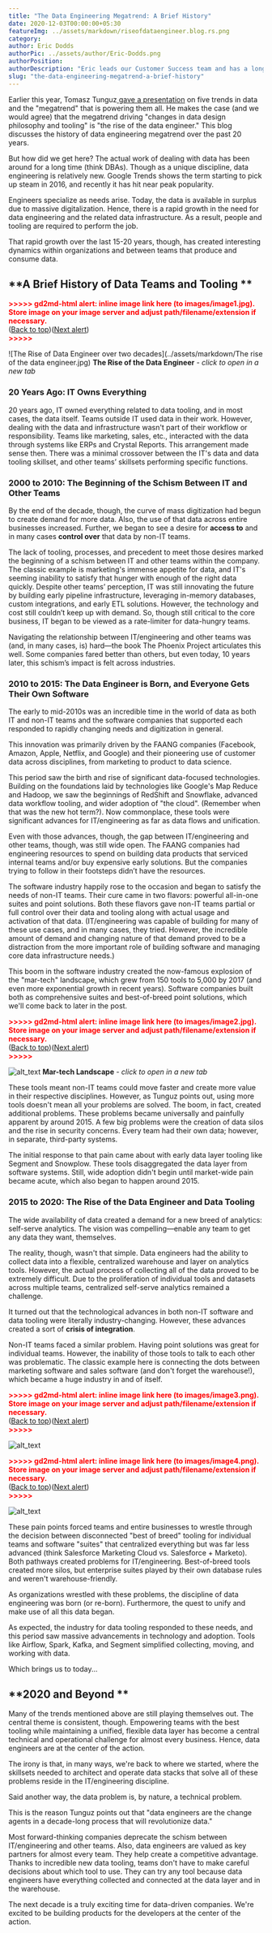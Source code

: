 ```yaml
---
title: "The Data Engineering Megatrend: A Brief History"
date: 2020-12-03T00:00:00+05:30
featureImg: ../assets/markdown/riseofdataengineer.blog.rs.png
category: 
author: Eric Dodds
authorPic: ../assets/author/Eric-Dodds.png
authorPosition: 
authorDescription: "Eric leads our Customer Success team and has a long history of helping companies architect customer data stacks and use their data to grow."
slug: "the-data-engineering-megatrend-a-brief-history"
---
```



Earlier this year, Tomasz Tunguz[ gave a presentation](https://www.linkedin.com/pulse/five-important-trends-data-one-megatrend-powering-them-tomasz-tunguz/) on five trends in data and the "megatrend" that is powering them all. He makes the case (and we would agree) that the megatrend driving "changes in data design philosophy and tooling" is "the rise of the data engineer." This blog discusses the history of data engineering megatrend over the past 20 years.

But how did we get here? The actual work of dealing with data has been around for a long time (think DBAs). Though as a unique discipline, data engineering is relatively new. Google Trends shows the term starting to pick up steam in 2016, and recently it has hit near peak popularity. 

<script type="text/javascript" src="https://ssl.gstatic.com/trends_nrtr/2431_RC04/embed_loader.js"></script> <script type="text/javascript"> trends.embed.renderExploreWidget("TIMESERIES", {"comparisonItem":[{"keyword":"data engineer","geo":"US","time":"2004-01-01 2020-12-18"}],"category":0,"property":""}, {"exploreQuery":"date=all&geo=US&q=data%20engineer","guestPath":"https://trends.google.com:443/trends/embed/"}); </script>


Engineers specialize as needs arise. Today, the data is available in surplus due to massive digitalization. Hence, there is a rapid growth in the need for data engineering and the related data infrastructure. As a result, people and tooling are required to perform the job. 

That rapid growth over the last 15-20 years, though, has created interesting dynamics within organizations and between teams that produce and consume data. 


## **A Brief History of Data Teams and Tooling **



<p id="gdcalert1" ><span style="color: red; font-weight: bold">>>>>>  gd2md-html alert: inline image link here (to images/image1.jpg). Store image on your image server and adjust path/filename/extension if necessary. </span><br>(<a href="#">Back to top</a>)(<a href="#gdcalert2">Next alert</a>)<br><span style="color: red; font-weight: bold">>>>>> </span></p>


![The Rise of Data Engineer over two decades](../assets/markdown/The rise of the data engineer.jpg)
**The Rise of the Data Engineer** - _click to open in a new tab_


### **20 Years Ago: IT Owns Everything**

20 years ago, IT owned everything related to data tooling, and in most cases, the data itself. Teams outside IT used data in their work. However, dealing with the data and infrastructure wasn't part of their workflow or responsibility. Teams like marketing, sales, etc., interacted with the data through systems like ERPs and Crystal Reports. This arrangement made sense then. There was a minimal crossover between the IT's data and data tooling skillset, and other teams’ skillsets performing specific functions. 


### **2000 to 2010: The Beginning of the Schism Between IT and Other Teams**

By the end of the decade, though, the curve of mass digitization had begun to create demand for more data. Also, the use of that data across entire businesses increased. Further, we began to see a desire for **access to** and in many cases **control over** that data by non-IT teams. 

The lack of tooling, processes, and precedent to meet those desires marked the beginning of a schism between IT and other teams within the company. The classic example is marketing's immense appetite for data, and IT's seeming inability to satisfy that hunger with enough of the right data quickly. Despite other teams’ perception, IT was still innovating the future by building early pipeline infrastructure, leveraging in-memory databases, custom integrations, and early ETL solutions. However, the technology and cost still couldn’t keep up with demand. So, though still critical to the core business, IT began to be viewed as a rate-limiter for data-hungry teams. 

Navigating the relationship between IT/engineering and other teams was (and, in many cases, is) hard—the book The Phoenix Project articulates this well. Some companies fared better than others, but even today, 10 years later, this schism’s impact is felt across industries. 


### **2010 to 2015: The Data Engineer is Born, and Everyone Gets Their Own Software**

The early to mid-2010s was an incredible time in the world of data as both IT and non-IT teams and the software companies that supported each responded to rapidly changing needs and digitization in general. 

This innovation was primarily driven by the FAANG companies (Facebook, Amazon, Apple, Netflix, and Google) and their pioneering use of customer data across disciplines, from marketing to product to data science. 

This period saw the birth and rise of significant data-focused technologies. Building on the foundations laid by technologies like Google's Map Reduce and Hadoop, we saw the beginnings of RedShift and Snowflake, advanced data workflow tooling, and wider adoption of "the cloud". (Remember when that was the new hot term?). Now commonplace, these tools were significant advances for IT/engineering as far as data flows and unification. 

Even with those advances, though, the gap between IT/engineering and other teams, though, was still wide open. The FAANG companies had engineering resources to spend on building data products that serviced internal teams and/or buy expensive early solutions. But the companies trying to follow in their footsteps didn’t have the resources. 

The software industry happily rose to the occasion and began to satisfy the needs of non-IT teams. Their cure came in two flavors: powerful all-in-one suites and point solutions. Both these flavors gave non-IT teams partial or full control over their data and tooling along with actual usage and activation of that data. (IT/engineering was capable of building for many of these use cases, and in many cases, they tried. However, the incredible amount of demand and changing nature of that demand proved to be a distraction from the more important role of building software and managing core data infrastructure needs.) 

This boom in the software industry created the now-famous explosion of the "mar-tech" landscape, which grew from 150 tools to 5,000 by 2017 (and even more exponential growth in recent years). Software companies built both as comprehensive suites and best-of-breed point solutions, which we'll come back to later in the post. 



<p id="gdcalert2" ><span style="color: red; font-weight: bold">>>>>>  gd2md-html alert: inline image link here (to images/image2.jpg). Store image on your image server and adjust path/filename/extension if necessary. </span><br>(<a href="#">Back to top</a>)(<a href="#gdcalert3">Next alert</a>)<br><span style="color: red; font-weight: bold">>>>>> </span></p>


![alt_text](images/image2.jpg "image_tooltip")
**Mar-tech Landscape** - _click to open in a new tab_

These tools meant non-IT teams could move faster and create more value in their respective disciplines. However, as Tunguz points out, using more tools doesn't mean all your problems are solved. The boom, in fact, created additional problems. These problems became universally and painfully apparent by around 2015. A few big problems were the creation of data silos and the rise in security concerns. Every team had their own data; however, in separate, third-party systems.  

The initial response to that pain came about with early data layer tooling like Segment and Snowplow. These tools disaggregated the data layer from software systems. Still, wide adoption didn't begin until market-wide pain became acute, which also began to happen around 2015. 


### **2015 to 2020: The Rise of the Data Engineer and Data Tooling**

The wide availability of data created a demand for a new breed of analytics: self-serve analytics. The vision was compelling—enable any team to get any data they want, themselves. 

The reality, though, wasn't that simple. Data engineers had the ability to collect data into a flexible, centralized warehouse and layer on analytics tools. However, the actual process of collecting all of the data proved to be extremely difficult. Due to the proliferation of individual tools and datasets across multiple teams, centralized self-serve analytics remained a challenge. 

It turned out that the technological advances in both non-IT software and data tooling were literally industry-changing. However, these advances created a sort of **crisis of integration**.

Non-IT teams faced a similar problem. Having point solutions was great for individual teams. However, the inability of those tools to talk to each other was problematic. The classic example here is connecting the dots between marketing software and sales software (and don't forget the warehouse!), which became a huge industry in and of itself. 



<p id="gdcalert3" ><span style="color: red; font-weight: bold">>>>>>  gd2md-html alert: inline image link here (to images/image3.png). Store image on your image server and adjust path/filename/extension if necessary. </span><br>(<a href="#">Back to top</a>)(<a href="#gdcalert4">Next alert</a>)<br><span style="color: red; font-weight: bold">>>>>> </span></p>


![alt_text](images/image3.png "image_tooltip")
 

<p id="gdcalert4" ><span style="color: red; font-weight: bold">>>>>>  gd2md-html alert: inline image link here (to images/image4.png). Store image on your image server and adjust path/filename/extension if necessary. </span><br>(<a href="#">Back to top</a>)(<a href="#gdcalert5">Next alert</a>)<br><span style="color: red; font-weight: bold">>>>>> </span></p>


![alt_text](images/image4.png "image_tooltip")


These pain points forced teams and entire businesses to wrestle through the decision between disconnected "best of breed" tooling for individual teams and software "suites" that centralized everything but was far less advanced (think Salesforce Marketing Cloud vs. Salesforce + Marketo). Both pathways created problems for IT/engineering. Best-of-breed tools created more silos, but enterprise suites played by their own database rules and weren't warehouse-friendly. 

As organizations wrestled with these problems, the discipline of data engineering was born (or re-born). Furthermore, the quest to unify and make use of all this data began. 

As expected, the industry for data tooling responded to these needs, and this period saw massive advancements in technology and adoption. Tools like Airflow, Spark, Kafka, and Segment simplified collecting, moving, and working with data. 

Which brings us to today...


## **2020 and Beyond **

Many of the trends mentioned above are still playing themselves out. The central theme is consistent, though. Empowering teams with the best tooling while maintaining a unified, flexible data layer has become a central technical and operational challenge for almost every business. Hence, data engineers are at the center of the action. 

The irony is that, in many ways, we're back to where we started, where the skillsets needed to architect and operate data stacks that solve all of these problems reside in the IT/engineering discipline. 

Said another way, the data problem is, by nature, a technical problem. 

This is the reason Tunguz points out that "data engineers are the change agents in a decade-long process that will revolutionize data." 

Most forward-thinking companies deprecate the schism between IT/engineering and other teams. Also, data engineers are valued as key partners for almost every team. They help create a competitive advantage. Thanks to incredible new data tooling, teams don't have to make careful decisions about which tool to use. They can try any tool because data engineers have everything collected and connected at the data layer and in the warehouse. 

The next decade is a truly exciting time for data-driven companies. We're excited to be building products for the developers at the center of the action. 
